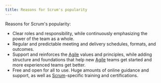 ```yaml
---
title: Reasons for Scrum's popularity
---
```

Reasons for Scrum's popularity:
- Clear roles and responsibility, while continuously emphasizing the power of the team as a whole. 
- Regular and predictable meeting and delivery schedules, formats, and outcomes.
- Support and reinforces the [Agile](agile-project-management/agile.md) values and principles, while adding structure and foundations that help new [Agile](agile-project-management/agile.md) teams get started and more experienced teams get better. 
- Free and open for all to use. Huge amounts of online guidance and support, as well as [Scrum](agile-project-management/scrum/scrum.md)-specific training and certifications. 